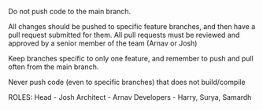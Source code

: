 Do not push code to the main branch.

All changes should be pushed to specific feature branches, and then have a pull request submitted for them.
All pull requests must be reviewed and approved by a senior member of the team (Arnav or Josh)

Keep branches specific to only one feature, and remember to push and pull often from the main branch.

Never push code (even to specific branches) that does not build/compile

ROLES:
Head - Josh
Architect - Arnav
Developers - Harry, Surya, Samardh